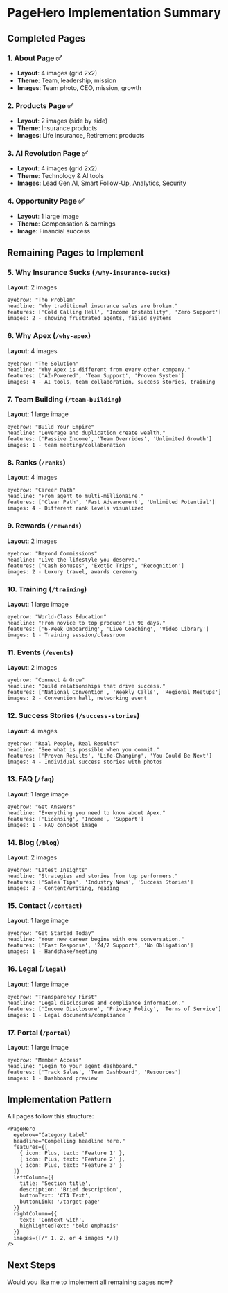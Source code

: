 # PageHero Implementation Summary

## Completed Pages

### 1. About Page ✅
- **Layout**: 4 images (grid 2x2)
- **Theme**: Team, leadership, mission
- **Images**: Team photo, CEO, mission, growth

### 2. Products Page ✅  
- **Layout**: 2 images (side by side)
- **Theme**: Insurance products
- **Images**: Life insurance, Retirement products

### 3. AI Revolution Page ✅
- **Layout**: 4 images (grid 2x2)
- **Theme**: Technology & AI tools
- **Images**: Lead Gen AI, Smart Follow-Up, Analytics, Security

### 4. Opportunity Page ✅
- **Layout**: 1 large image
- **Theme**: Compensation & earnings
- **Image**: Financial success

## Remaining Pages to Implement

### 5. Why Insurance Sucks (`/why-insurance-sucks`)
**Layout**: 2 images
```tsx
eyebrow: "The Problem"
headline: "Why traditional insurance sales are broken."
features: ['Cold Calling Hell', 'Income Instability', 'Zero Support']
images: 2 - showing frustrated agents, failed systems
```

### 6. Why Apex (`/why-apex`)
**Layout**: 4 images
```tsx
eyebrow: "The Solution"
headline: "Why Apex is different from every other company."
features: ['AI-Powered', 'Team Support', 'Proven System']
images: 4 - AI tools, team collaboration, success stories, training
```

### 7. Team Building (`/team-building`)
**Layout**: 1 large image
```tsx
eyebrow: "Build Your Empire"
headline: "Leverage and duplication create wealth."
features: ['Passive Income', 'Team Overrides', 'Unlimited Growth']
images: 1 - team meeting/collaboration
```

### 8. Ranks (`/ranks`)
**Layout**: 4 images
```tsx
eyebrow: "Career Path"
headline: "From agent to multi-millionaire."
features: ['Clear Path', 'Fast Advancement', 'Unlimited Potential']
images: 4 - Different rank levels visualized
```

### 9. Rewards (`/rewards`)
**Layout**: 2 images
```tsx
eyebrow: "Beyond Commissions"
headline: "Live the lifestyle you deserve."
features: ['Cash Bonuses', 'Exotic Trips', 'Recognition']
images: 2 - Luxury travel, awards ceremony
```

### 10. Training (`/training`)
**Layout**: 1 large image
```tsx
eyebrow: "World-Class Education"
headline: "From novice to top producer in 90 days."
features: ['6-Week Onboarding', 'Live Coaching', 'Video Library']
images: 1 - Training session/classroom
```

### 11. Events (`/events`)
**Layout**: 2 images
```tsx
eyebrow: "Connect & Grow"
headline: "Build relationships that drive success."
features: ['National Convention', 'Weekly Calls', 'Regional Meetups']
images: 2 - Convention hall, networking event
```

### 12. Success Stories (`/success-stories`)
**Layout**: 4 images
```tsx
eyebrow: "Real People, Real Results"
headline: "See what is possible when you commit."
features: ['Proven Results', 'Life-Changing', 'You Could Be Next']
images: 4 - Individual success stories with photos
```

### 13. FAQ (`/faq`)
**Layout**: 1 large image
```tsx
eyebrow: "Get Answers"
headline: "Everything you need to know about Apex."
features: ['Licensing', 'Income', 'Support']
images: 1 - FAQ concept image
```

### 14. Blog (`/blog`)
**Layout**: 2 images
```tsx
eyebrow: "Latest Insights"
headline: "Strategies and stories from top performers."
features: ['Sales Tips', 'Industry News', 'Success Stories']
images: 2 - Content/writing, reading
```

### 15. Contact (`/contact`)
**Layout**: 1 large image
```tsx
eyebrow: "Get Started Today"
headline: "Your new career begins with one conversation."
features: ['Fast Response', '24/7 Support', 'No Obligation']
images: 1 - Handshake/meeting
```

### 16. Legal (`/legal`)
**Layout**: 1 large image
```tsx
eyebrow: "Transparency First"
headline: "Legal disclosures and compliance information."
features: ['Income Disclosure', 'Privacy Policy', 'Terms of Service']
images: 1 - Legal documents/compliance
```

### 17. Portal (`/portal`)
**Layout**: 1 large image  
```tsx
eyebrow: "Member Access"
headline: "Login to your agent dashboard."
features: ['Track Sales', 'Team Dashboard', 'Resources']
images: 1 - Dashboard preview
```

## Implementation Pattern

All pages follow this structure:
```tsx
<PageHero
  eyebrow="Category Label"
  headline="Compelling headline here."
  features={[
    { icon: Plus, text: 'Feature 1' },
    { icon: Plus, text: 'Feature 2' },
    { icon: Plus, text: 'Feature 3' }
  ]}
  leftColumn={{
    title: 'Section title',
    description: 'Brief description',
    buttonText: 'CTA Text',
    buttonLink: '/target-page'
  }}
  rightColumn={{
    text: 'Context with',
    highlightedText: 'bold emphasis'
  }}
  images={[/* 1, 2, or 4 images */]}
/>
```

## Next Steps
Would you like me to implement all remaining pages now?


